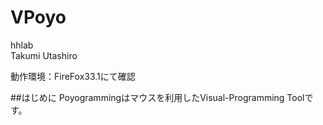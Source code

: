VPoyo
=====

hhlab  
Takumi Utashiro


動作環境：FireFox33.1にて確認

##はじめに
Poyogrammingはマウスを利用したVisual-Programming Toolです。
